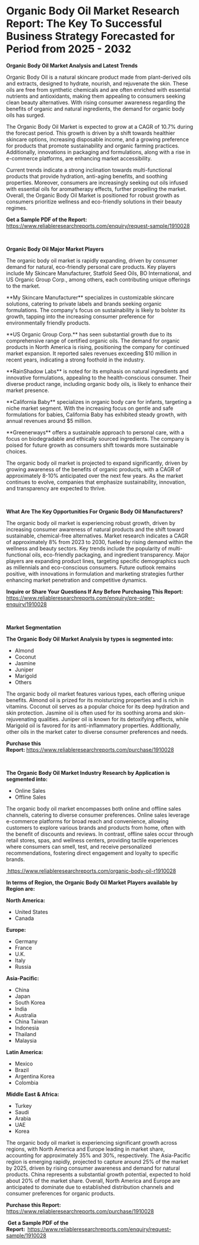 <p><h1>Organic Body Oil Market Research Report: The Key To Successful Business Strategy Forecasted for Period from 2025 - 2032</h1></p><p><strong>Organic Body Oil Market Analysis and Latest Trends</strong></p>
<p><p>Organic Body Oil is a natural skincare product made from plant-derived oils and extracts, designed to hydrate, nourish, and rejuvenate the skin. These oils are free from synthetic chemicals and are often enriched with essential nutrients and antioxidants, making them appealing to consumers seeking clean beauty alternatives. With rising consumer awareness regarding the benefits of organic and natural ingredients, the demand for organic body oils has surged.</p><p>The Organic Body Oil Market is expected to grow at a CAGR of 10.7% during the forecast period. This growth is driven by a shift towards healthier skincare options, increasing disposable income, and a growing preference for products that promote sustainability and organic farming practices. Additionally, innovations in packaging and formulations, along with a rise in e-commerce platforms, are enhancing market accessibility. </p><p>Current trends indicate a strong inclination towards multi-functional products that provide hydration, anti-aging benefits, and soothing properties. Moreover, consumers are increasingly seeking out oils infused with essential oils for aromatherapy effects, further propelling the market. Overall, the Organic Body Oil Market is positioned for robust growth as consumers prioritize wellness and eco-friendly solutions in their beauty regimes.</p></p>
<p><strong>Get a Sample PDF of the Report:&nbsp;</strong> <a href="https://www.reliableresearchreports.com/enquiry/request-sample/1910028?utm_campaign=34&utm_medium=2&utm_source=Github&utm_content=ia&utm_term=15042025&utm_id=organic-body-oil">https://www.reliableresearchreports.com/enquiry/request-sample/1910028</a></p>
<p>&nbsp;</p>
<p><strong>Organic Body Oil Major Market Players</strong></p>
<p><p>The organic body oil market is rapidly expanding, driven by consumer demand for natural, eco-friendly personal care products. Key players include My Skincare Manufacturer, Statfold Seed Oils, BO International, and US Organic Group Corp., among others, each contributing unique offerings to the market.</p><p>**My Skincare Manufacturer** specializes in customizable skincare solutions, catering to private labels and brands seeking organic formulations. The company's focus on sustainability is likely to bolster its growth, tapping into the increasing consumer preference for environmentally friendly products.</p><p>**US Organic Group Corp.** has seen substantial growth due to its comprehensive range of certified organic oils. The demand for organic products in North America is rising, positioning the company for continued market expansion. It reported sales revenues exceeding $10 million in recent years, indicating a strong foothold in the industry.</p><p>**RainShadow Labs** is noted for its emphasis on natural ingredients and innovative formulations, appealing to the health-conscious consumer. Their diverse product range, including organic body oils, is likely to enhance their market presence.</p><p>**California Baby** specializes in organic body care for infants, targeting a niche market segment. With the increasing focus on gentle and safe formulations for babies, California Baby has exhibited steady growth, with annual revenues around $5 million.</p><p>**Greenerways** offers a sustainable approach to personal care, with a focus on biodegradable and ethically sourced ingredients. The company is poised for future growth as consumers shift towards more sustainable choices.</p><p>The organic body oil market is projected to expand significantly, driven by growing awareness of the benefits of organic products, with a CAGR of approximately 8-10% anticipated over the next few years. As the market continues to evolve, companies that emphasize sustainability, innovation, and transparency are expected to thrive.</p></p>
<p>&nbsp;</p>
<p><strong>What Are The Key Opportunities For Organic Body Oil Manufacturers?</strong></p>
<p><p>The organic body oil market is experiencing robust growth, driven by increasing consumer awareness of natural products and the shift toward sustainable, chemical-free alternatives. Market research indicates a CAGR of approximately 8% from 2023 to 2030, fueled by rising demand within the wellness and beauty sectors. Key trends include the popularity of multi-functional oils, eco-friendly packaging, and ingredient transparency. Major players are expanding product lines, targeting specific demographics such as millennials and eco-conscious consumers. Future outlook remains positive, with innovations in formulation and marketing strategies further enhancing market penetration and competitive dynamics.</p></p>
<p><strong>Inquire or Share Your Questions If Any Before Purchasing This Report:</strong> <a href="https://www.reliableresearchreports.com/enquiry/pre-order-enquiry/1910028?utm_campaign=34&utm_medium=2&utm_source=Github&utm_content=ia&utm_term=15042025&utm_id=organic-body-oil">https://www.reliableresearchreports.com/enquiry/pre-order-enquiry/1910028</a></p>
<p>&nbsp;</p>
<p><strong>Market Segmentation</strong></p>
<p><strong>The Organic Body Oil Market Analysis by types is segmented into:</strong></p>
<p><ul><li>Almond</li><li>Coconut</li><li>Jasmine</li><li>Juniper</li><li>Marigold</li><li>Others</li></ul></p>
<p><p>The organic body oil market features various types, each offering unique benefits. Almond oil is prized for its moisturizing properties and is rich in vitamins. Coconut oil serves as a popular choice for its deep hydration and skin protection. Jasmine oil is often used for its soothing aroma and skin-rejuvenating qualities. Juniper oil is known for its detoxifying effects, while Marigold oil is favored for its anti-inflammatory properties. Additionally, other oils in the market cater to diverse consumer preferences and needs.</p></p>
<p><strong>Purchase this Report:&nbsp;</strong><a href="https://www.reliableresearchreports.com/purchase/1910028?utm_campaign=34&utm_medium=2&utm_source=Github&utm_content=ia&utm_term=15042025&utm_id=organic-body-oil">https://www.reliableresearchreports.com/purchase/1910028</a></p>
<p>&nbsp;</p>
<p><strong>The Organic Body Oil Market Industry Research by Application is segmented into:</strong></p>
<p><ul><li>Online Sales</li><li>Offline Sales</li></ul></p>
<p><p>The organic body oil market encompasses both online and offline sales channels, catering to diverse consumer preferences. Online sales leverage e-commerce platforms for broad reach and convenience, allowing customers to explore various brands and products from home, often with the benefit of discounts and reviews. In contrast, offline sales occur through retail stores, spas, and wellness centers, providing tactile experiences where consumers can smell, test, and receive personalized recommendations, fostering direct engagement and loyalty to specific brands.</p></p>
<p><a href="https://www.reliableresearchreports.com/organic-body-oil-r1910028?utm_campaign=34&utm_medium=2&utm_source=Github&utm_content=ia&utm_term=15042025&utm_id=organic-body-oil">&nbsp;https://www.reliableresearchreports.com/organic-body-oil-r1910028</a></p>
<p><strong>In terms of Region, the Organic Body Oil Market Players available by Region are:</strong></p>
<p>
    <p> <strong> North America: </strong>
        <ul>
            <li>United States</li>
            <li>Canada</li>
        </ul>
        </p> 
    <p> <strong> Europe: </strong>
        <ul>
            <li>Germany</li>
            <li>France</li>
            <li>U.K.</li>
            <li>Italy</li>
            <li>Russia</li>
        </ul>
        </p> 
    <p> <strong> Asia-Pacific: </strong>
        <ul>
            <li>China</li>
            <li>Japan</li>
            <li>South Korea</li>
            <li>India</li>
            <li>Australia</li>
            <li>China Taiwan</li>
            <li>Indonesia</li>
            <li>Thailand</li>
            <li>Malaysia</li>
        </ul>
        </p> 
    <p> <strong> Latin America: </strong>
        <ul>
            <li>Mexico</li>
            <li>Brazil</li>
            <li>Argentina Korea</li>
            <li>Colombia</li>
        </ul>
        </p> 
    <p> <strong> Middle East & Africa: </strong>
        <ul>
            <li>Turkey</li>
            <li>Saudi</li>
            <li>Arabia</li>
            <li>UAE</li>
            <li>Korea</li>
        </ul>
    </p>
    </p>
<p><p>The organic body oil market is experiencing significant growth across regions, with North America and Europe leading in market share, accounting for approximately 35% and 30%, respectively. The Asia-Pacific region is emerging rapidly, projected to capture around 25% of the market by 2025, driven by rising consumer awareness and demand for natural products. China represents a substantial growth potential, expected to hold about 20% of the market share. Overall, North America and Europe are anticipated to dominate due to established distribution channels and consumer preferences for organic products.</p></p>
<p><strong>Purchase this Report: </strong><a href="https://www.reliableresearchreports.com/purchase/1910028?utm_campaign=34&utm_medium=2&utm_source=Github&utm_content=ia&utm_term=15042025&utm_id=organic-body-oil">https://www.reliableresearchreports.com/purchase/1910028</a></p>
<p>&nbsp;<strong>Get a Sample PDF of the Report:&nbsp;&nbsp;</strong><a href="https://www.reliableresearchreports.com/enquiry/request-sample/1910028?utm_campaign=34&utm_medium=2&utm_source=Github&utm_content=ia&utm_term=15042025&utm_id=organic-body-oil">https://www.reliableresearchreports.com/enquiry/request-sample/1910028</a></p>
<p><strong></strong></p>
<p><p></p><p></p><p></p></p>